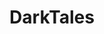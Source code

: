 ---
title: DarkTales
crosslinks:
- nicowonderdust
- alexurwin
- DarkTalesOOC
- RestingMurderFace
- depression
- TwoSentenceHorror
---